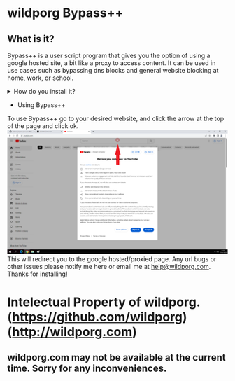 # wildporg Bypass++

## What is it?
Bypass++ is a user script program that gives you the option of using a google hosted site, a bit like a proxy to access content. It can be used in use cases such as bypassing dns blocks and general website blocking at home, work, or school.


<details>
<summary>How do you install it? </summary>

There are two ways, using a chrome extension, and just using it in the browser. To use the chrome extension, continue reading. To use it with just a normal browser, go to the [no extension page](/no-extension)

It's pretty simple really, and there are 3 main steps.
- Install TamperMonkey (or any user script manager)
- Import the script
- Use it

Ok, here's that same thing but more in depth.

- Installing Tampermonkey

Tampermonkey is easily installed by going to your extensions store e.g Chrome Web Store for Google Chrome, or Microsoft Store for Microsoft Edge (Chrome Web Store can also be used for Microsoft Edge) and clicking add to browser.

Chrome:

```
https://chrome.google.com/webstore/detail/tampermonkey/dhdgffkkebhmkfjojejmpbldmpobfkfo
```

Edge:
```
https://microsoftedge.microsoft.com/addons/detail/tampermonkey/iikmkjmpaadaobahmlepeloendndfphd?hl=zh-CN
```

Firefox:

```
https://addons.mozilla.org/en-US/firefox/addon/tampermonkey/
```

- Importing the script

Once Tampermonkey is installed, click the extensions button in the top right of your browser (it may be somewhere else),
![Puzzle Piece icon](/img/puzzle.png)
Then click Tampermonkey,
![Tampermonkey icon](/img/tampermonkey.png)
And after that dashboard.
![Dashboard icon](/img/dashboard.png)
Now go to utilities,
![Utilities button](/img/utilities.png)
Copy the [script link from github](https://github.com/wildporg/wildporg-bypass-plus-plus/raw/main/google.js), and paste it in Import from url at the bottom.
![Right click paste menu](/img/paste.png)
Click install,
![Install button](/img/install-1.png)
Then install,
![Install menu button](/img/install-2.png)
And it should be finished!
</details>

- Using Bypass++

To use Bypass++ go to your desired website, and click the arrow at the top of the page and click ok.
![Arrow button](/img/arrow.png)
This will redirect you to the google hosted/proxied page. Any url bugs or other issues please notify me here or email me at help@wildporg.com. Thanks for installing!

# Intelectual Property of wildporg. (https://github.com/wildporg) (http://wildporg.com)
## wildporg.com may not be available at the current time. Sorry for any inconveniences.
